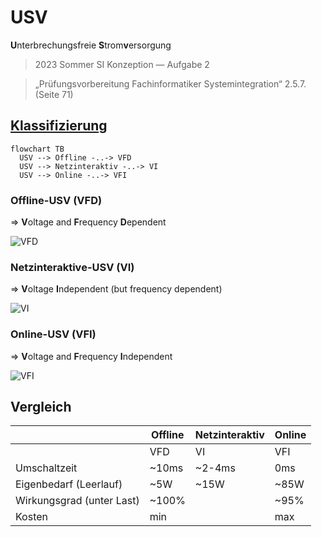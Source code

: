 # USV
**U**nterbrechungsfreie **S**trom**v**ersorgung

<!-- toc -->

> 2023 Sommer SI Konzeption — Aufgabe 2

> „Prüfungsvorbereitung Fachinformatiker Systemintegration“ 2.5.7. (Seite 71)

## [Klassifizierung](https://de.wikipedia.org/wiki/Unterbrechungsfreie_Stromversorgung#Klassifizierung)

```mermaid
flowchart TB
  USV --> Offline -..-> VFD
  USV --> Netzinteraktiv -..-> VI
  USV --> Online -..-> VFI
```

### Offline-USV (VFD)
=> **V**oltage and **F**requency **D**ependent

![VFD](https://upload.wikimedia.org/wikipedia/commons/3/3b/UPS_VFD_-_Offline_UPS_%28German%29.svg)

### Netzinteraktive-USV (VI)
=> **V**oltage **I**ndependent (but frequency dependent)

![VI](https://upload.wikimedia.org/wikipedia/commons/0/08/VI_UPS_-_Line_Interactive_UPS_%28German%29.svg)

### Online-USV (VFI)
=> **V**oltage and **F**requency **I**ndependent

![VFI](https://upload.wikimedia.org/wikipedia/commons/8/83/VFI_UPS_-_Online_UPS_%28German%29.svg)

## Vergleich

|                           | Offline | Netzinteraktiv | Online |
| ------------------------- | ------- | -------------- | ------ |
|                           | VFD     | VI             | VFI    |
| Umschaltzeit              | ~10ms   | ~2-4ms         | 0ms    | 
| Eigenbedarf (Leerlauf)    | ~5W     | ~15W           | ~85W   |
| Wirkungsgrad (unter Last) | ~100%   |                | ~95%   |
| Kosten                    | min     |                | max    |
